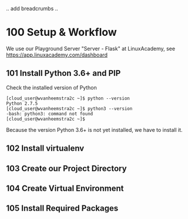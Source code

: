 .. add breadcrumbs ..

# 100 Setup & Workflow

We use our Playground Server "Server - Flask" at LinuxAcademy, see https://app.linuxacademy.com/dashboard

## 101 Install Python 3.6+ and PIP

Check the installed version of Python

```
[cloud_user@wvanheemstra2c ~]$ python --version
Python 2.7.5
[cloud_user@wvanheemstra2c ~]$ python3 --version
-bash: python3: command not found
[cloud_user@wvanheemstra2c ~]$ 
```

Because the version Python 3.6+ is not yet installed, we have to install it.



## 102 Install virtualenv


## 103 Create our Project Directory


## 104 Create Virtual Environment


## 105 Install Required Packages

